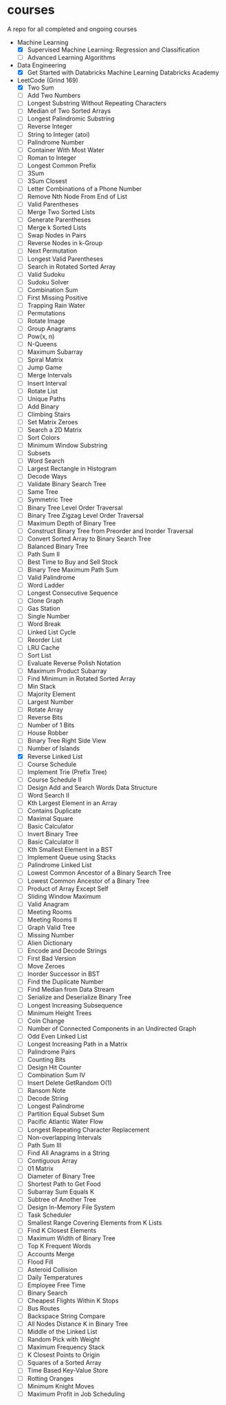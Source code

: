 # courses
A repo for all completed and ongoing courses

- Machine Learning
    - [x] Supervised Machine Learning: Regression and Classification
    - [ ] Advanced Learning Algorithms

- Data Engineering
    - [x] Get Started with Databricks Machine Learning Databricks Academy

- LeetCode (Grind 169)
    - [x] Two Sum
    - [ ] Add Two Numbers
    - [ ] Longest Substring Without Repeating Characters
    - [ ] Median of Two Sorted Arrays
    - [ ] Longest Palindromic Substring
    - [ ] Reverse Integer
    - [ ] String to Integer (atoi)
    - [ ] Palindrome Number
    - [ ] Container With Most Water
    - [ ] Roman to Integer
    - [ ] Longest Common Prefix
    - [ ] 3Sum
    - [ ] 3Sum Closest
    - [ ] Letter Combinations of a Phone Number
    - [ ] Remove Nth Node From End of List
    - [ ] Valid Parentheses
    - [ ] Merge Two Sorted Lists
    - [ ] Generate Parentheses
    - [ ] Merge k Sorted Lists
    - [ ] Swap Nodes in Pairs
    - [ ] Reverse Nodes in k-Group
    - [ ] Next Permutation
    - [ ] Longest Valid Parentheses
    - [ ] Search in Rotated Sorted Array
    - [ ] Valid Sudoku
    - [ ] Sudoku Solver
    - [ ] Combination Sum
    - [ ] First Missing Positive
    - [ ] Trapping Rain Water
    - [ ] Permutations
    - [ ] Rotate Image
    - [ ] Group Anagrams
    - [ ] Pow(x, n)
    - [ ] N-Queens
    - [ ] Maximum Subarray
    - [ ] Spiral Matrix
    - [ ] Jump Game
    - [ ] Merge Intervals
    - [ ] Insert Interval
    - [ ] Rotate List
    - [ ] Unique Paths
    - [ ] Add Binary
    - [ ] Climbing Stairs
    - [ ] Set Matrix Zeroes
    - [ ] Search a 2D Matrix
    - [ ] Sort Colors
    - [ ] Minimum Window Substring
    - [ ] Subsets
    - [ ] Word Search
    - [ ] Largest Rectangle in Histogram
    - [ ] Decode Ways
    - [ ] Validate Binary Search Tree
    - [ ] Same Tree
    - [ ] Symmetric Tree
    - [ ] Binary Tree Level Order Traversal
    - [ ] Binary Tree Zigzag Level Order Traversal
    - [ ] Maximum Depth of Binary Tree
    - [ ] Construct Binary Tree from Preorder and Inorder Traversal
    - [ ] Convert Sorted Array to Binary Search Tree
    - [ ] Balanced Binary Tree
    - [ ] Path Sum II
    - [ ] Best Time to Buy and Sell Stock
    - [ ] Binary Tree Maximum Path Sum
    - [ ] Valid Palindrome
    - [ ] Word Ladder
    - [ ] Longest Consecutive Sequence
    - [ ] Clone Graph
    - [ ] Gas Station
    - [ ] Single Number
    - [ ] Word Break
    - [ ] Linked List Cycle
    - [ ] Reorder List
    - [ ] LRU Cache
    - [ ] Sort List
    - [ ] Evaluate Reverse Polish Notation
    - [ ] Maximum Product Subarray
    - [ ] Find Minimum in Rotated Sorted Array
    - [ ] Min Stack
    - [ ] Majority Element
    - [ ] Largest Number
    - [ ] Rotate Array
    - [ ] Reverse Bits
    - [ ] Number of 1 Bits
    - [ ] House Robber
    - [ ] Binary Tree Right Side View
    - [ ] Number of Islands
    - [x] Reverse Linked List
    - [ ] Course Schedule
    - [ ] Implement Trie (Prefix Tree)
    - [ ] Course Schedule II
    - [ ] Design Add and Search Words Data Structure
    - [ ] Word Search II
    - [ ] Kth Largest Element in an Array
    - [ ] Contains Duplicate
    - [ ] Maximal Square
    - [ ] Basic Calculator
    - [ ] Invert Binary Tree
    - [ ] Basic Calculator II
    - [ ] Kth Smallest Element in a BST
    - [ ] Implement Queue using Stacks
    - [ ] Palindrome Linked List
    - [ ] Lowest Common Ancestor of a Binary Search Tree
    - [ ] Lowest Common Ancestor of a Binary Tree
    - [ ] Product of Array Except Self
    - [ ] Sliding Window Maximum
    - [ ] Valid Anagram
    - [ ] Meeting Rooms
    - [ ] Meeting Rooms II
    - [ ] Graph Valid Tree
    - [ ] Missing Number
    - [ ] Alien Dictionary
    - [ ] Encode and Decode Strings
    - [ ] First Bad Version
    - [ ] Move Zeroes
    - [ ] Inorder Successor in BST
    - [ ] Find the Duplicate Number
    - [ ] Find Median from Data Stream
    - [ ] Serialize and Deserialize Binary Tree
    - [ ] Longest Increasing Subsequence
    - [ ] Minimum Height Trees
    - [ ] Coin Change
    - [ ] Number of Connected Components in an Undirected Graph
    - [ ] Odd Even Linked List
    - [ ] Longest Increasing Path in a Matrix
    - [ ] Palindrome Pairs
    - [ ] Counting Bits
    - [ ] Design Hit Counter
    - [ ] Combination Sum IV
    - [ ] Insert Delete GetRandom O(1)
    - [ ] Ransom Note
    - [ ] Decode String
    - [ ] Longest Palindrome
    - [ ] Partition Equal Subset Sum
    - [ ] Pacific Atlantic Water Flow
    - [ ] Longest Repeating Character Replacement
    - [ ] Non-overlapping Intervals
    - [ ] Path Sum III
    - [ ] Find All Anagrams in a String
    - [ ] Contiguous Array
    - [ ] 01 Matrix
    - [ ] Diameter of Binary Tree
    - [ ] Shortest Path to Get Food
    - [ ] Subarray Sum Equals K
    - [ ] Subtree of Another Tree
    - [ ] Design In-Memory File System
    - [ ] Task Scheduler
    - [ ] Smallest Range Covering Elements from K Lists
    - [ ] Find K Closest Elements
    - [ ] Maximum Width of Binary Tree
    - [ ] Top K Frequent Words
    - [ ] Accounts Merge
    - [ ] Flood Fill
    - [ ] Asteroid Collision
    - [ ] Daily Temperatures
    - [ ] Employee Free Time
    - [ ] Binary Search
    - [ ] Cheapest Flights Within K Stops
    - [ ] Bus Routes
    - [ ] Backspace String Compare
    - [ ] All Nodes Distance K in Binary Tree
    - [ ] Middle of the Linked List
    - [ ] Random Pick with Weight
    - [ ] Maximum Frequency Stack
    - [ ] K Closest Points to Origin
    - [ ] Squares of a Sorted Array
    - [ ] Time Based Key-Value Store
    - [ ] Rotting Oranges
    - [ ] Minimum Knight Moves
    - [ ] Maximum Profit in Job Scheduling